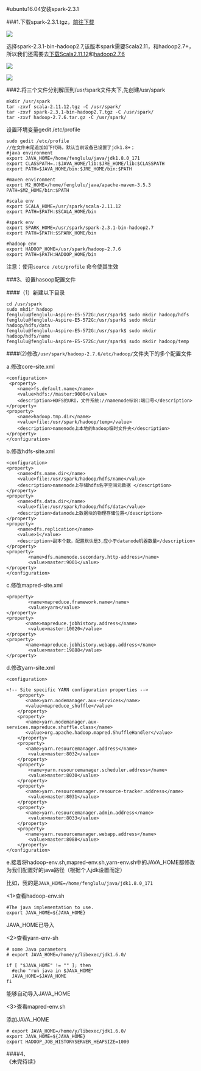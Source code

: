 #ubuntu16.04安装spark-2.3.1

###1.下载spark-2.3.1.tgz，[前往下载](http://spark.apache.org/downloads.html)  

![](http://chuantu.biz/t6/335/1530154971x-1566688742.png)  

选择spark-2.3.1-bin-hadoop2.7,该版本spark需要Scala2.11，和hadoop2.7+，所以我们还需要去[下载Scala2.11.12](https://scala-lang.org/download/2.11.12.html)和[hadoop2.7.6](http://mirrors.tuna.tsinghua.edu.cn/apache/hadoop/common/hadoop-2.7.6/)  

![](http://chuantu.biz/t6/335/1530155477x-1566688676.bmp)    

![](http://chuantu.biz/t6/335/1530155724x-1566688676.bmp)  

###2.将三个文件分别解压到/usr/spark文件夹下,先创建/usr/spark  

	mkdir /usr/spark
	tar -zxvf scala-2.11.12.tgz -C /usr/spark/
    tar -zxvf spark-2.3.1-bin-hadoop2.7.tgz -C /usr/spark/
    tar -zxvf hadoop-2.7.6.tar.gz -C /usr/spark/  

设置环境变量gedit /etc/profile  

```
sudo gedit /etc/profile
//在文件末尾追加如下代码，默认当前设备已设置了jdk1.8+；
#java environment
export JAVA_HOME=/home/fenglulu/java/jdk1.8.0_171 
export CLASSPATH=.:$JAVA_HOME/lib:$JRE_HOME/lib:$CLASSPATH
export PATH=$JAVA_HOME/bin:$JRE_HOME/bin:$PATH

#maven environment
export M2_HOME=/home/fenglulu/java/apache-maven-3.5.3
PATH=$M2_HOME/bin:$PATH

#scala env
export SCALA_HOME=/usr/spark/scala-2.11.12  
export PATH=$PATH:$SCALA_HOME/bin

#spark env
export SPARK_HOME=/usr/spark/spark-2.3.1-bin-hadoop2.7  
export PATH=$PATH:$SPARK_HOME/bin

#hadoop env
export HADOOP_HOME=/usr/spark/hadoop-2.7.6
export PATH=$PATH:HADOOP_HOME/bin
```  

注意：使用`source /etc/profile` 命令使其生效  

###3、设置hasoop配置文件  

####（1）新建以下目录  

```
cd /usr/spark
sudo mkdir hadoop
fenglulu@fenglulu-Aspire-E5-572G:/usr/spark$ sudo mkdir hadoop/hdfs
fenglulu@fenglulu-Aspire-E5-572G:/usr/spark$ sudo mkdir hadoop/hdfs/data
fenglulu@fenglulu-Aspire-E5-572G:/usr/spark$ sudo mkdir hadoop/hdfs/name
fenglulu@fenglulu-Aspire-E5-572G:/usr/spark$ sudo mkdir hadoop/temp
```
####(2)修改`/usr/spark/hadoop-2.7.6/etc/hadoop/`文件夹下的多个配置文件  

a.修改core-site.xml  

```
<configuration>
 <property>
    <name>fs.default.name</name>
    <value>hdfs://master:9000</value>
    <description>HDFS的URI，文件系统://namenode标识:端口号</description>
</property>
<property>
    <name>hadoop.tmp.dir</name>
    <value>file:/usr/spark/hadoop/temp</value>
    <description>namenode上本地的hadoop临时文件夹</description>
</property>
</configuration>
```
b.修改hdfs-site.xml  

```
<configuration>
<property>
    <name>dfs.name.dir</name>
    <value>file:/usr/spark/hadoop/hdfs/name</value>
    <description>namenode上存储hdfs名字空间元数据 </description> 
</property>
<property>
    <name>dfs.data.dir</name>
    <value>file:/usr/spark/hadoop/hdfs/data</value>
    <description>datanode上数据块的物理存储位置</description>
</property>
<property>
    <name>dfs.replication</name>
    <value>1</value>
    <description>副本个数，配置默认是3,应小于datanode机器数量</description>
</property>
<property>
        <name>dfs.namenode.secondary.http-address</name>  
        <value>master:9001</value> 
</property>
</configuration>
```
c.修改mapred-site.xml  

```   
<property>
        <name>mapreduce.framework.name</name>
        <value>yarn</value>
</property>
<property>  
       <name>mapreduce.jobhistory.address</name>  
        <value>master:10020</value>  
</property>  
<property>  
       <name>mapreduce.jobhistory.webapp.address</name>  
        <value>master:19888</value>  
</property> 
```
d.修改yarn-site.xml  

```
<configuration>

<!-- Site specific YARN configuration properties -->
    <property>  
       <name>yarn.nodemanager.aux-services</name>  
       <value>mapreduce_shuffle</value>  
    </property>  
    <property>                                                                 
       <name>yarn.nodemanager.aux-services.mapreduce.shuffle.class</name>  
       <value>org.apache.hadoop.mapred.ShuffleHandler</value>  
    </property>  
    <property>  
       <name>yarn.resourcemanager.address</name>  
        <value>master:8032</value>  
    </property>  
    <property>  
        <name>yarn.resourcemanager.scheduler.address</name>  
        <value>master:8030</value>  
    </property>  
    <property>  
       <name>yarn.resourcemanager.resource-tracker.address</name>  
        <value>master:8031</value>  
    </property>  
    <property>  
       <name>yarn.resourcemanager.admin.address</name>  
        <value>master:8033</value>  
    </property>  
    <property>  
       <name>yarn.resourcemanager.webapp.address</name>  
        <value>master:8088</value>  
    </property>  
</configuration>
```
e.接着将hadoop-env.sh,mapred-env.sh,yarn-env.sh中的JAVA_HOME都修改为我们配置好的java路径（根据个人jdk设置而定）  

比如，我的是`JAVA_HOME=/home/fenglulu/java/jdk1.8.0_171`  

<1>查看hadoop-env.sh  

```
#The java implementation to use.
export JAVA_HOME=${JAVA_HOME}
```
JAVA_HOME已导入

<2>查看yarn-env-sh  

```
# some Java parameters
# export JAVA_HOME=/home/y/libexec/jdk1.6.0/

if [ "$JAVA_HOME" != "" ]; then
  #echo "run java in $JAVA_HOME"
  JAVA_HOME=$JAVA_HOME
fi
```
能够自动导入JAVA_HOME  

<3>查看mapred-env.sh  

添加JAVA_HOME
```
# export JAVA_HOME=/home/y/libexec/jdk1.6.0/
export JAVA_HOME=${JAVA_HOME}
export HADOOP_JOB_HISTORYSERVER_HEAPSIZE=1000
```
####4、  
《未完待续》
